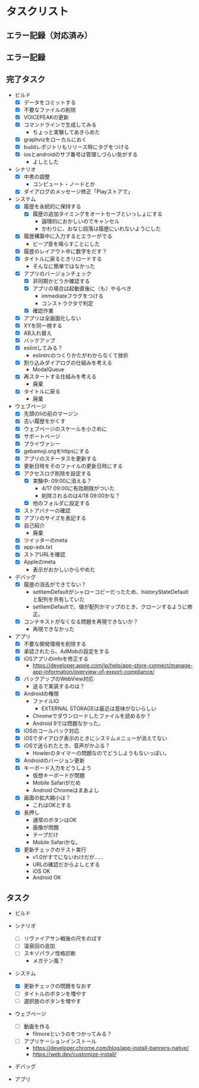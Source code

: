 # タスクリスト

## エラー記録（対応済み）

## エラー記録

## 完了タスク

- ビルド
  - [x] データをコミットする
  - [x] 不要なファイルの削除
  - [x] VOICEPEAKの更新
  - [x] コマンドラインで生成してみる
    - ちょっと実験してあきらめた
  - [x] graphvizをローカルにおく
  - [x] buildレポジトリもリリース時にタグをつける
  - [x] iosとandroidのサブ番号は管理しづらい気がする
    - よしとした

- シナリオ
  - [x] 中黒の調整
    - コンピュート・ノードとか
  - [x] ダイアログのメッセージ修正「Playストアで」

- システム
  - [x] 履歴を永続的に保持する
    - [x] 履歴の追加タイミングをオートセーブといっしょにする
      - 論理的におかしいのでキャンセル
      - かわりに、おなじ段落は履歴にいれないようにした
  - [x] 履歴構築中に入力するとエラーがでる
    - ビープ音を鳴らすことにした
  - [x] 履歴のレイアウト中に数字をだす？
  - [x] タイトルに戻るときリロードする
    - そんなに簡単ではなかった
  - [x] アプリのバージョンチェック
    - [x] 非同期かどうか確認する
    - [x] アプリの場合は起動直後に（も）やるべき
      - immediateフラグをつける
      - コンストラクタで判定
    - [x] 確認作業
  - [x] アプリは全画面化しない
  - [x] XYを同一視する
  - [x] AB入れ替え
  - [x] バックアップ
  - [x] eslintしてみる？
    - eslintrcのつくりかたがわからなくて挫折
  - [x] 割り込みダイアログの仕組みを考える
    - ModalQueue
  - [x] 再スタートする仕組みを考える
    - 廃棄
  - [x] タイトルに戻る
    - 廃棄

- ウェブページ
  - [x] 先頭のliの前のマージン
  - [x] 古い履歴をかくす
  - [x] ウェブページのスケールを小さめに
  - [x] サポートページ
  - [x] プライヴァシー
  - [x] gebamoji.orgをhttpsにする
  - [x] アプリのステータスを更新する
  - [x] 更新日時をそのファイルの更新日時にする
  - [x] アクセスログ削除を設定する
    - [x] 実験中: 09:00に消える？
      - 4/17 09:00に有効期限がついた
      - 削除されるのは4/18 09:00かな？
    - [x] 他のフォルダに設定する
  - [x] ストアバナーの確認
  - [x] アプリのサイズを表記する
  - [x] 自己紹介
    - 廃棄
  - [x] ツイッターのmeta
  - [x] app-ads.txt
  - [x] ストアURLを確認
  - [x] Appleのmeta
    - 表示がおかしいからやめた

- デバッグ
  - [x] 履歴の消去ができてない？
    - setItemDefaultがシャローコピーだったため、historyStateDefaultと配列を共有していた
    - setItemDefaultで、値が配列かマップのとき、クローンするように修正。
  - [x] コンテキストがなくなる問題を再現できないか？
    - 再現できなかった

- アプリ
  - [x] 不要な開発環境を削除する
  - [x] 承認されたら、AdMobの設定をする
  - [x] iOSアプリのinfoを修正する
    - https://developer.apple.com/jp/help/app-store-connect/manage-app-information/overview-of-export-compliance/
  - [x] バックアップのWebView対応
    - 送るで実装するのは？
  - [x] Androidの権限
    - ファイルIO
      - EXTERNAL STORAGEは最近は意味がないらしい
    - Chromeでダウンロードしたファイルを読めるか？
    - Android 9では問題なかった。
  - [x] iOSのコールバック対応
  - [x] iOSでダイアログ表示のときにシステムメニューが消えてない
  - [x] iOSで送られたとき、音声がかぶる？
    - Howlerのタイマーの問題なのでどうしようもないっぽい。
  - [x] Androidのバージョン更新
  - [x] キーボード入力をどうしよう
    - 仮想キーボードが問題
    - Mobile Safariがだめ
    - Android Chromeはまあよし
  - [x] 画面の拡大縮小は？
    - これはOKとする
  - [x] 長押し
    - 通常のボタンはOK
    - 画像が問題
    - テープだけ
    - Mobile Safariかな。
  - [x] 更新チェックのテスト実行
    - v1.0がすでにないわけだが……
    - URLの確認だからよしとする
    - iOS OK
    - Android OK

## タスク

- ビルド

- シナリオ
  - [ ] リヴァイアサン戦後の尺をのばす
  - [ ] 温泉回の追加
  - [ ] スキゾパラノ性格診断
    - メガテン風？

- システム
  - [x] 更新チェックの問題をなおす
  - [ ] タイトルのボタンを増やす
  - [ ] 選択肢のボタンを増やす

- ウェブページ
  - [ ] 動画を作る
    - filmoreというのをつかってみる？
  - [ ] アプリケーションインストール
    - https://developer.chrome.com/blog/app-install-banners-native/
    - https://web.dev/customize-install/

- デバッグ

- アプリ

